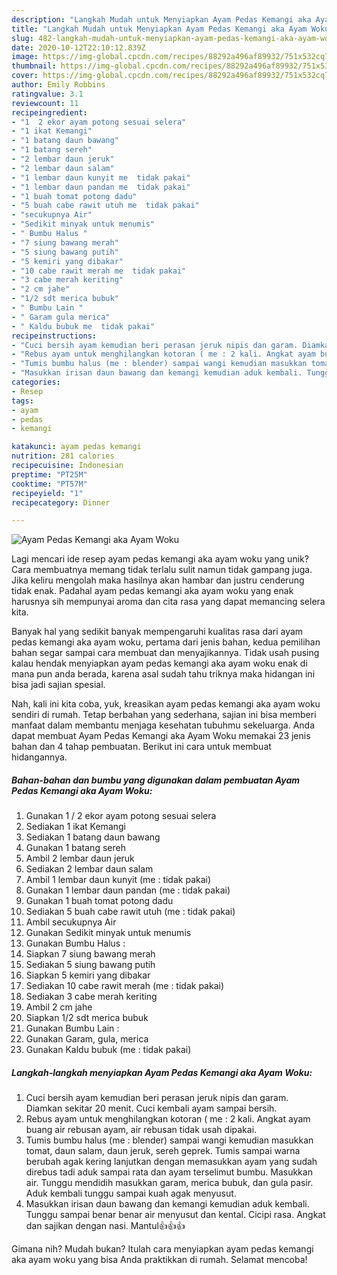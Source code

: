 ```yaml
---
description: "Langkah Mudah untuk Menyiapkan Ayam Pedas Kemangi aka Ayam Woku Anti Gagal"
title: "Langkah Mudah untuk Menyiapkan Ayam Pedas Kemangi aka Ayam Woku Anti Gagal"
slug: 482-langkah-mudah-untuk-menyiapkan-ayam-pedas-kemangi-aka-ayam-woku-anti-gagal
date: 2020-10-12T22:10:12.839Z
image: https://img-global.cpcdn.com/recipes/88292a496af89932/751x532cq70/ayam-pedas-kemangi-aka-ayam-woku-foto-resep-utama.jpg
thumbnail: https://img-global.cpcdn.com/recipes/88292a496af89932/751x532cq70/ayam-pedas-kemangi-aka-ayam-woku-foto-resep-utama.jpg
cover: https://img-global.cpcdn.com/recipes/88292a496af89932/751x532cq70/ayam-pedas-kemangi-aka-ayam-woku-foto-resep-utama.jpg
author: Emily Robbins
ratingvalue: 3.1
reviewcount: 11
recipeingredient:
- "1  2 ekor ayam potong sesuai selera"
- "1 ikat Kemangi"
- "1 batang daun bawang"
- "1 batang sereh"
- "2 lembar daun jeruk"
- "2 lembar daun salam"
- "1 lembar daun kunyit me  tidak pakai"
- "1 lembar daun pandan me  tidak pakai"
- "1 buah tomat potong dadu"
- "5 buah cabe rawit utuh me  tidak pakai"
- "secukupnya Air"
- "Sedikit minyak untuk menumis"
- " Bumbu Halus "
- "7 siung bawang merah"
- "5 siung bawang putih"
- "5 kemiri yang dibakar"
- "10 cabe rawit merah me  tidak pakai"
- "3 cabe merah keriting"
- "2 cm jahe"
- "1/2 sdt merica bubuk"
- " Bumbu Lain "
- " Garam gula merica"
- " Kaldu bubuk me  tidak pakai"
recipeinstructions:
- "Cuci bersih ayam kemudian beri perasan jeruk nipis dan garam. Diamkan sekitar 20 menit. Cuci kembali ayam sampai bersih."
- "Rebus ayam untuk menghilangkan kotoran ( me : 2 kali. Angkat ayam buang air rebusan ayam, air rebusan tidak usah dipakai."
- "Tumis bumbu halus (me : blender) sampai wangi kemudian masukkan tomat, daun salam, daun jeruk, sereh geprek. Tumis sampai warna berubah agak kering lanjutkan dengan memasukkan ayam yang sudah direbus tadi aduk sampai rata dan ayam terselimut bumbu. Masukkan air. Tunggu mendidih masukkan garam, merica bubuk, dan gula pasir. Aduk kembali tunggu sampai kuah agak menyusut."
- "Masukkan irisan daun bawang dan kemangi kemudian aduk kembali. Tunggu sampai benar benar air menyusut dan kental. Cicipi rasa. Angkat dan sajikan dengan nasi. Mantul👍👍👍"
categories:
- Resep
tags:
- ayam
- pedas
- kemangi

katakunci: ayam pedas kemangi 
nutrition: 281 calories
recipecuisine: Indonesian
preptime: "PT25M"
cooktime: "PT57M"
recipeyield: "1"
recipecategory: Dinner

---
```



![Ayam Pedas Kemangi aka Ayam Woku](https://img-global.cpcdn.com/recipes/88292a496af89932/751x532cq70/ayam-pedas-kemangi-aka-ayam-woku-foto-resep-utama.jpg)

Lagi mencari ide resep ayam pedas kemangi aka ayam woku yang unik? Cara membuatnya memang tidak terlalu sulit namun tidak gampang juga. Jika keliru mengolah maka hasilnya akan hambar dan justru cenderung tidak enak. Padahal ayam pedas kemangi aka ayam woku yang enak harusnya sih mempunyai aroma dan cita rasa yang dapat memancing selera kita.



Banyak hal yang sedikit banyak mempengaruhi kualitas rasa dari ayam pedas kemangi aka ayam woku, pertama dari jenis bahan, kedua pemilihan bahan segar sampai cara membuat dan menyajikannya. Tidak usah pusing kalau hendak menyiapkan ayam pedas kemangi aka ayam woku enak di mana pun anda berada, karena asal sudah tahu triknya maka hidangan ini bisa jadi sajian spesial.


Nah, kali ini kita coba, yuk, kreasikan ayam pedas kemangi aka ayam woku sendiri di rumah. Tetap berbahan yang sederhana, sajian ini bisa memberi manfaat dalam membantu menjaga kesehatan tubuhmu sekeluarga. Anda dapat membuat Ayam Pedas Kemangi aka Ayam Woku memakai 23 jenis bahan dan 4 tahap pembuatan. Berikut ini cara untuk membuat hidangannya.

<!--inarticleads1-->

##### Bahan-bahan dan bumbu yang digunakan dalam pembuatan Ayam Pedas Kemangi aka Ayam Woku:

1. Gunakan 1 / 2 ekor ayam potong sesuai selera
1. Sediakan 1 ikat Kemangi
1. Sediakan 1 batang daun bawang
1. Gunakan 1 batang sereh
1. Ambil 2 lembar daun jeruk
1. Sediakan 2 lembar daun salam
1. Ambil 1 lembar daun kunyit (me : tidak pakai)
1. Gunakan 1 lembar daun pandan (me : tidak pakai)
1. Gunakan 1 buah tomat potong dadu
1. Sediakan 5 buah cabe rawit utuh (me : tidak pakai)
1. Ambil secukupnya Air
1. Gunakan Sedikit minyak untuk menumis
1. Gunakan  Bumbu Halus :
1. Siapkan 7 siung bawang merah
1. Sediakan 5 siung bawang putih
1. Siapkan 5 kemiri yang dibakar
1. Sediakan 10 cabe rawit merah (me : tidak pakai)
1. Sediakan 3 cabe merah keriting
1. Ambil 2 cm jahe
1. Siapkan 1/2 sdt merica bubuk
1. Gunakan  Bumbu Lain :
1. Gunakan  Garam, gula, merica
1. Gunakan  Kaldu bubuk (me : tidak pakai)




<!--inarticleads2-->

##### Langkah-langkah menyiapkan Ayam Pedas Kemangi aka Ayam Woku:

1. Cuci bersih ayam kemudian beri perasan jeruk nipis dan garam. Diamkan sekitar 20 menit. Cuci kembali ayam sampai bersih.
1. Rebus ayam untuk menghilangkan kotoran ( me : 2 kali. Angkat ayam buang air rebusan ayam, air rebusan tidak usah dipakai.
1. Tumis bumbu halus (me : blender) sampai wangi kemudian masukkan tomat, daun salam, daun jeruk, sereh geprek. Tumis sampai warna berubah agak kering lanjutkan dengan memasukkan ayam yang sudah direbus tadi aduk sampai rata dan ayam terselimut bumbu. Masukkan air. Tunggu mendidih masukkan garam, merica bubuk, dan gula pasir. Aduk kembali tunggu sampai kuah agak menyusut.
1. Masukkan irisan daun bawang dan kemangi kemudian aduk kembali. Tunggu sampai benar benar air menyusut dan kental. Cicipi rasa. Angkat dan sajikan dengan nasi. Mantul👍👍👍




Gimana nih? Mudah bukan? Itulah cara menyiapkan ayam pedas kemangi aka ayam woku yang bisa Anda praktikkan di rumah. Selamat mencoba!
